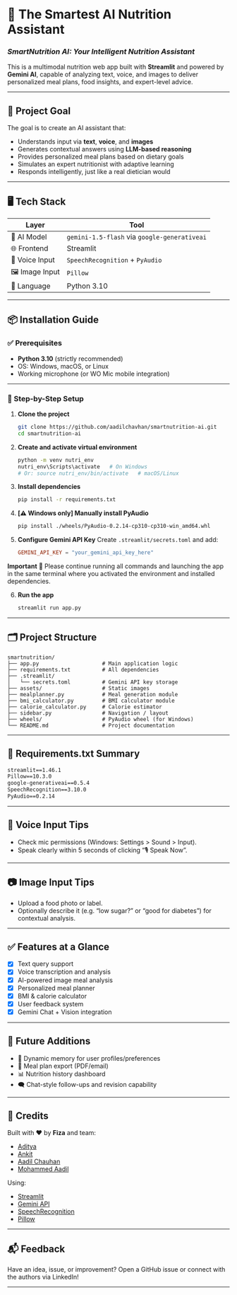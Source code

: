 # 🧠 The Smartest AI Nutrition Assistant  
### _SmartNutrition AI: Your Intelligent Nutrition Assistant_

This is a multimodal nutrition web app built with **Streamlit** and powered by **Gemini AI**, capable of analyzing text, voice, and images to deliver personalized meal plans, food insights, and expert-level advice.

---

## 🎯 Project Goal

The goal is to create an AI assistant that:
- Understands input via **text**, **voice**, and **images**
- Generates contextual answers using **LLM-based reasoning**
- Provides personalized meal plans based on dietary goals
- Simulates an expert nutritionist with adaptive learning
- Responds intelligently, just like a real dietician would

---

## 🖥️ Tech Stack

| Layer            | Tool                                           |
|------------------|------------------------------------------------|
| 🧠 AI Model       | `gemini-1.5-flash` via `google-generativeai`  |
| 🌐 Frontend       | Streamlit                                     |
| 🎤 Voice Input    | `SpeechRecognition` + `PyAudio`               |
| 🖼️ Image Input     | `Pillow`                                       |
| 🐍 Language       | Python 3.10                                   |

---

## 📦 Installation Guide

### ✅ Prerequisites

- **Python 3.10** (strictly recommended)
- OS: Windows, macOS, or Linux
- Working microphone (or WO Mic mobile integration)

---

### 🔧 Step-by-Step Setup

1. **Clone the project**
   ```bash
   git clone https://github.com/aadilchavhan/smartnutrition-ai.git
   cd smartnutrition-ai
   ```

2. **Create and activate virtual environment**
   ```bash
   python -m venv nutri_env
   nutri_env\Scripts\activate   # On Windows
   # Or: source nutri_env/bin/activate   # macOS/Linux
   ```

3. **Install dependencies**
   ```bash
   pip install -r requirements.txt
   ```

4. **[⚠️ Windows only] Manually install PyAudio**
   ```bash
   pip install ./wheels/PyAudio-0.2.14-cp310-cp310-win_amd64.whl
   ```

5. **Configure Gemini API Key**
   Create `.streamlit/secrets.toml` and add:
   ```toml
   GEMINI_API_KEY = "your_gemini_api_key_here"
   
   ```
**Important**
🔄 Please continue running all commands and launching the app in the same terminal where you activated the environment and installed dependencies.

6. **Run the app**
   ```bash
   streamlit run app.py
   ```

---

## 🗂️ Project Structure

```
smartnutrition/
├── app.py                    # Main application logic
├── requirements.txt          # All dependencies
├── .streamlit/
│   └── secrets.toml          # Gemini API key storage
├── assets/                   # Static images
├── mealplanner.py            # Meal generation module
├── bmi_calculator.py         # BMI calculator module
├── calorie_calculator.py     # Calorie estimator
├── sidebar.py                # Navigation / layout
├── wheels/                   # PyAudio wheel (for Windows)
└── README.md                 # Project documentation
```

---

## 🔐 Requirements.txt Summary

```txt
streamlit==1.46.1
Pillow==10.3.0
google-generativeai==0.5.4
SpeechRecognition==3.10.0
PyAudio==0.2.14
```

---

## 🎤 Voice Input Tips

- Check mic permissions (Windows: Settings > Sound > Input).
- Speak clearly within 5 seconds of clicking “🎙 Speak Now”.

---

## 📷 Image Input Tips

- Upload a food photo or label.
- Optionally describe it (e.g. “low sugar?” or “good for diabetes”) for contextual analysis.

---

## ✅ Features at a Glance

- [x] Text query support
- [x] Voice transcription and analysis
- [x] AI-powered image meal analysis
- [x] Personalized meal planner
- [x] BMI & calorie calculator
- [x] User feedback system
- [x] Gemini Chat + Vision integration

---

## 🚀 Future Additions

- 🧠 Dynamic memory for user profiles/preferences
- 📩 Meal plan export (PDF/email)
- 📊 Nutrition history dashboard
- 🗨️ Chat-style follow-ups and revision capability

---

## 🙌 Credits

Built with ❤️ by **Fiza** and team:

- [Aditya](https://www.linkedin.com/in/aditya-profile/)
- [Ankit](https://www.linkedin.com/in/ankit-profile/)
- [Aadil Chauhan](https://www.linkedin.com/in/aadilchavhan)
- [Mohammed Aadil](https://www.linkedin.com/in/mohammedaadil/)

Using:

- [Streamlit](https://streamlit.io/)
- [Gemini API](https://makersuite.google.com/app)
- [SpeechRecognition](https://pypi.org/project/SpeechRecognition/)
- [Pillow](https://python-pillow.org)

---

## 📬 Feedback

Have an idea, issue, or improvement?
Open a GitHub issue or connect with the authors via LinkedIn!

---
